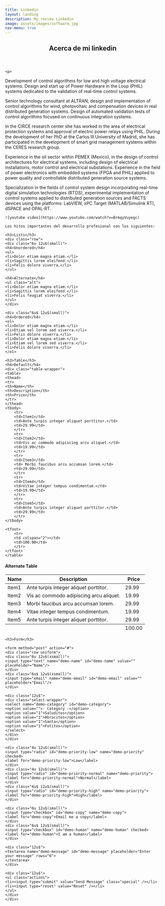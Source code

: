 ```yaml
---
title: Linkedin
layout: landing
description: My review Linkedin
image: assets/images/software.jpg
nav-menu: true
---
```

<!-- Main -->
<div id="main" class="alt">


<!-- One -->
<section id="one">
	<div class="inner">
	<header class="major">
	<h1>Acerca de mi linkedin</h1>
	</header>

	<p>
Development of control algorithms for low and high voltage electrical systems. Design and start up of Power Hardware in the Loop (PHIL) systems dedicated to the validation of real-time control systems.

Senior technology consultant at ALTRAN, design and implementation of control algorithms for wind, photovoltaic and compensation devices in real distributed generation systems. Design of automated validation tests of control algorithms focused on continuous integration systems.

In the CIRCE research center she has worked in the area of ​​electrical protection systems and approval of electric power relays using PHIL. During the development of her PhD at the Carlos III University of Madrid, she has participated in the development of smart grid management systems within the CERES research group.

Experience in the oil sector within PEMEX (Mexico), in the design of control architectures for electrical systems, including design of electrical installations, motor control and electrical substations. Experience in the field of power electronics with embedded systems (FPGA and PHIL) applied to power quality and controllable distributed generation source systems.

Specialization in the fields of control system design incorporating real-time digital simulation technologies (RTDS), experimental implementation of control systems applied to distributed generation sources and FACTS devices using the platforms: LabVIEW, xPC Target (MATLAB/Simulink RT), dSPACE and OPAL-RT. 
	</p>

	![youtube video](https://www.youtube.com/watch?v=BrmqyVuyegc)

	Los hitos importantes del desarrollo profesional son los siguientes:
</section>

<!-- Lists -->
	<h3>Lists</h3>
	<div class="row">
	<div class="6u 12u$(small)">
	<h4>Unordered</h4>
	<ul>
	<li>Dolor etiam magna etiam.</li>
	<li>Sagittis lorem eleifend.</li>
	<li>Felis dolore viverra.</li>
	</ul>

	<h4>Alternate</h4>
	<ul class="alt">
	<li>Dolor etiam magna etiam.</li>
	<li>Sagittis lorem eleifend.</li>
	<li>Felis feugiat viverra.</li>
	</ul>
	</div>

	<div class="6u$ 12u$(small)">
	<h4>Ordered</h4>
	<ol>
	<li>Dolor etiam magna etiam.</li>
	<li>Etiam vel lorem sed viverra.</li>
	<li>Felis dolore viverra.</li>
	<li>Dolor etiam magna etiam.</li>
	<li>Etiam vel lorem sed viverra.</li>
	<li>Felis dolore viverra.</li>
	</ol>

<!-- Table -->
	<h3>Table</h3>
	<h4>Default</h4>
	<div class="table-wrapper">
	<table>
	<thead>
	<tr>
	<th>Name</th>
	<th>Description</th>
	<th>Price</th>
	</tr>
	</thead>
	<tbody>
		<tr>
		<td>Item1</td>
		<td>Ante turpis integer aliquet porttitor.</td>
		<td>29.99</td>
		</tr>
		<tr>
		<td>Item2</td>
		<td>Vis ac commodo adipiscing arcu aliquet.</td>
		<td>19.99</td>
		</tr>
		<tr>
		<td>Item3</td>
		<td> Morbi faucibus arcu accumsan lorem.</td>
		<td>29.99</td>
		</tr>
		<tr>
		<td>Item4</td>
		<td>Vitae integer tempus condimentum.</td>
		<td>19.99</td>
		</tr>
		<tr>
		<td>Item5</td>
		<td>Ante turpis integer aliquet porttitor.</td>
		<td>29.99</td>
		</tr>
	</tbody>
	
	<tfoot>
		<tr>
		<td colspan="2"></td>
		<td>100.00</td>
		</tr>
	</tfoot>
	</table>
</div>


<h4>Alternate Table</h4>
<div class="table-wrapper">
	<table class="alt">
		<thead>
			<tr>
			<th>Name</th>
			<th>Description</th>
			<th>Price</th>
			</tr>
		</thead>
		<tbody>
			<tr>
			<td>Item1</td>
			<td>Ante turpis integer aliquet porttitor.</td>
			<td>29.99</td>
			</tr>
			<tr>
			<td>Item2</td>
			<td>Vis ac commodo adipiscing arcu aliquet.</td>
			<td>19.99</td>
			</tr>
			<tr>
			<td>Item3</td>
			<td> Morbi faucibus arcu accumsan lorem.</td>
			<td>29.99</td>
			</tr>
			<tr>
			<td>Item4</td>
			<td>Vitae integer tempus condimentum.</td>
			<td>19.99</td>
			</tr>
			<tr>
			<td>Item5</td>
			<td>Ante turpis integer aliquet porttitor.</td>
			<td>29.99</td>
			</tr>
		</tbody>
		<tfoot>
			<tr>
			<td colspan="2"></td>
			<td>100.00</td>
			</tr>
		</tfoot>
	</table>
</div>



</div>
<div class="6u$ 12u$(medium)">

<!-- Buttons commented -->
<!--
<h3>Buttons</h3>
<ul class="actions">
	<li><a href="#" class="button special">Special</a></li>
	<li><a href="#" class="button">Default</a></li>
</ul>
<ul class="actions">
	<li><a href="#" class="button big">Big</a></li>
	<li><a href="#" class="button">Default</a></li>
	<li><a href="#" class="button small">Small</a></li>
</ul>
<ul class="actions">
	<li><a href="#" class="button special big">Big</a></li>
	<li><a href="#" class="button special">Default</a></li>
	<li><a href="#" class="button special small">Small</a></li>
</ul>
<ul class="actions fit">
	<li><a href="#" class="button special fit">Fit</a></li>
	<li><a href="#" class="button fit">Fit</a></li>
</ul>
<ul class="actions fit small">
	<li><a href="#" class="button special fit small">Fit + Small</a></li>
	<li><a href="#" class="button fit small">Fit + Small</a></li>
</ul>
<ul class="actions">
	<li><a href="#" class="button special icon fa-search">Icon</a></li>
	<li><a href="#" class="button icon fa-download">Icon</a></li>
</ul>
<ul class="actions">
	<li><span class="button special disabled">Special</span></li>
	<li><span class="button disabled">Default</span></li>
</ul>
-->

<!-- Form -->
	<h3>Form</h3>
<!-- Form method -->
	<form method="post" action="#">
	<div class="row uniform">
	<div class="6u 12u$(xsmall)">
	<input type="text" name="demo-name" id="demo-name" value="" placeholder="Name"/>
	</div>
	<div class="6u$ 12u$(xsmall)">
	<input type="email" name="demo-email" id="demo-email" value="" placeholder="Email"/>
	</div>
<!-- select-wrapper -->
	<div class="12u$">
	<div class="select-wrapper">
	<select name="demo-category" id="demo-category">
	<option value="">- Category -</option>
	<option value="1">Saluditos</option>
	<option value="1">Abracitos</option>
	<option value="1">Santa</option>
	<option value="1">Fotitos</option>
	</select>
	</div>
	</div>
<!-- select priority -->
	<div class="4u 12u$(small)">
	<input type="radio" id="demo-priority-low" name="demo-priority" checked>
	<label for="demo-priority-low">Low</label>
	</div>
	<div class="4u 12u$(small)">
	<input type="radio" id="demo-priority-normal" name="demo-priority">
	<label for="demo-priority-normal">Normal</label>
	</div>
	<div class="4u$ 12u$(small)">
	<input type="radio" id="demo-priority-high" name="demo-priority">
	<label for="demo-priority-high">High</label>
	</div>
<!-- sending copy and I not human -->
	<div class="6u 12u$(small)">
	<input type="checkbox" id="demo-copy" name="demo-copy">
	<label for="demo-copy">Email me a copy</label>
	</div>
	<div class="6u$ 12u$(small)">
	<input type="checkbox" id="demo-human" name="demo-human" checked>
	<label for="demo-human">I am a human</label>
	</div>
<!-- Enter your message -->
	<div class="12u$">
	<textarea name="demo-message" id="demo-message" placeholder="Enter your message" rows="6">
	</textarea>
	</div>

<!-- Submit -->
	<div class="12u$">
	<ul class="actions">
	<li><input type="submit" value="Send Message" class="special" /></li>
	<li><input type="reset" value="Reset" /></li>
	</ul>
	</div>
	</div>
</form>
